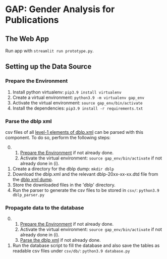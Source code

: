 # GAP: Gender Analysis for Publications

## The Web App
Run app with `streamlit run prototype.py`.

## Setting up the Data Source
### Prepare the Environment
1. Install python virtualenv: `pip3.9 install virtualenv`
2. Create a virtual environment: `python3.9 -m virtualenv gap_env`
3. Activate the virtual environment: `source gap_env/bin/activate`
4. Install the dependencies: `pip3.9 install -r requirements.txt`

### Parse the dblp xml
csv files of all [level-1 elements of dblp.xml](https://dblp.org/faq/16154937.html) can be parsed with this component.
To do so, perform the following steps:

0. 
   1. [Prepare the Environment](#prepare-the-environment) if not already done.
   2. Activate the virtual environment: `source gap_env/bin/activate` if not already done in (i).
1. Create a directory for the dblp dump: `mkdir dblp`
2. Download the dblp.xml and the relevant dblp-20xx-xx-xx.dtd file from the [dblp xml dump](https://dblp.org/xml/).
3. Store the downloaded files in the 'dblp' directory.
4. Run the parser to generate the csv files to be stored in `csv/`: `python3.9 dblp_parser.py`

### Propagate data to the database

0. 
   1. [Prepare the Environment](#prepare-the-environment) if not already done.
   2. Activate the virtual environment: `source gap_env/bin/activate` if not already done in (i).
   3. [Parse the dblp xml](#parse-the-dblp-xml) if not already done.
1. Run the database script to fill the database and also save the tables as readable csv files under `csv/db/`:
`python3.9 database.py`
